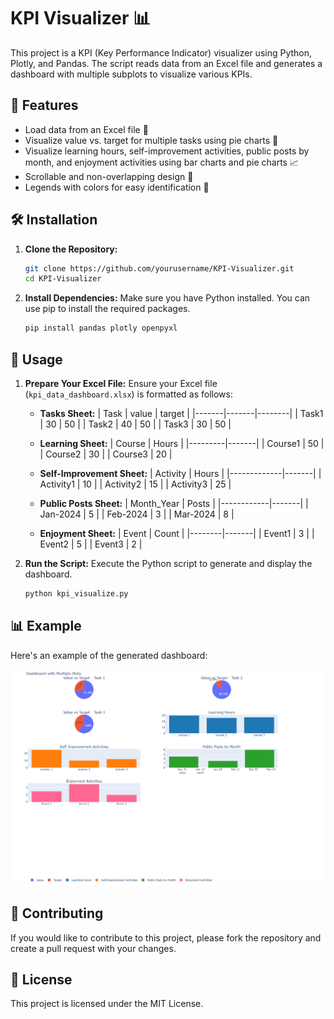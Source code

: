 # KPI Visualizer 📊

This project is a KPI (Key Performance Indicator) visualizer using Python, Plotly, and Pandas. The script reads data from an Excel file and generates a dashboard with multiple subplots to visualize various KPIs.

## 🚀 Features

- Load data from an Excel file 📄
- Visualize value vs. target for multiple tasks using pie charts 🎯
- Visualize learning hours, self-improvement activities, public posts by month, and enjoyment activities using bar charts and pie charts 📈
- Scrollable and non-overlapping design 🔄
- Legends with colors for easy identification 🌈

## 🛠️ Installation

1. **Clone the Repository:**
   ```sh
   git clone https://github.com/yourusername/KPI-Visualizer.git
   cd KPI-Visualizer
   ```

2. **Install Dependencies:**
   Make sure you have Python installed. You can use pip to install the required packages.
   ```sh
   pip install pandas plotly openpyxl
   ```

## 🎯 Usage

1. **Prepare Your Excel File:**
   Ensure your Excel file (`kpi_data_dashboard.xlsx`) is formatted as follows:

   - **Tasks Sheet:**
     | Task  | value | target |
     |-------|-------|--------|
     | Task1 | 30    | 50     |
     | Task2 | 40    | 50     |
     | Task3 | 30    | 50     |

   - **Learning Sheet:**
     | Course  | Hours |
     |---------|-------|
     | Course1 | 50    |
     | Course2 | 30    |
     | Course3 | 20    |

   - **Self-Improvement Sheet:**
     | Activity    | Hours |
     |-------------|-------|
     | Activity1   | 10    |
     | Activity2   | 15    |
     | Activity3   | 25    |

   - **Public Posts Sheet:**
     | Month_Year | Posts |
     |------------|-------|
     | Jan-2024   | 5     |
     | Feb-2024   | 3     |
     | Mar-2024   | 8     |

   - **Enjoyment Sheet:**
     | Event  | Count |
     |--------|-------|
     | Event1 | 3     |
     | Event2 | 5     |
     | Event3 | 2     |

2. **Run the Script:**
   Execute the Python script to generate and display the dashboard.
   ```sh
   python kpi_visualize.py
   ```

## 📊 Example

Here's an example of the generated dashboard:

![Dashboard Example](dashboard_example.png)

## 🤝 Contributing

If you would like to contribute to this project, please fork the repository and create a pull request with your changes.

## 📄 License

This project is licensed under the MIT License.
